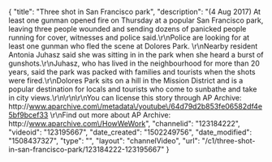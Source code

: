 {
    "title": "Three shot in San Francisco park",
    "description": "(4 Aug 2017) At least one gunman opened fire on Thursday at a popular San Francisco park, leaving three people wounded and sending dozens of panicked people running for cover, witnesses and police said.\r\nPolice are looking for at least one gunman who fled the scene at Dolores Park. \r\nNearby resident Antonia Juhasz said she was sitting in in the park when she heard a burst of gunshots.\r\nJuhasz, who has lived in the neighbourhood for more than 20 years, said the park was packed with families and tourists when the shots were fired.\r\nDolores Park sits on a hill in the Mission District and is a popular destination for locals and tourists who come to sunbathe and take in city views.\r\n\r\n\r\nYou can license this story through AP Archive: http:\/\/www.aparchive.com\/metadata\/youtube\/64d79d2b853fe06582df4e5bf9bcef33 \r\nFind out more about AP Archive: http:\/\/www.aparchive.com\/HowWeWork",
    "channelid": "123184222",
    "videoid": "123195667",
    "date_created": "1502249756",
    "date_modified": "1508437327",
    "type": "",
    "layout": "channelVideo",
    "url": "\/c1\/three-shot-in-san-francisco-park\/123184222-123195667"
}